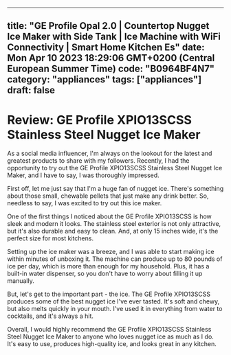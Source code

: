
---
title: "GE Profile Opal 2.0 | Countertop Nugget Ice Maker with Side Tank | Ice Machine with WiFi Connectivity | Smart Home Kitchen Es" 
date: Mon Apr 10 2023 18:29:06 GMT+0200 (Central European Summer Time)
code: "B0964BF4N7"
category: "appliances"
tags: ["appliances"] 
draft: false
---
    
# Review: GE Profile XPIO13SCSS Stainless Steel Nugget Ice Maker

As a social media influencer, I'm always on the lookout for the latest and greatest products to share with my followers. Recently, I had the opportunity to try out the GE Profile XPIO13SCSS Stainless Steel Nugget Ice Maker, and I have to say, I was thoroughly impressed.

First off, let me just say that I'm a huge fan of nugget ice. There's something about those small, chewable pellets that just make any drink better. So, needless to say, I was excited to try out this ice maker.

One of the first things I noticed about the GE Profile XPIO13SCSS is how sleek and modern it looks. The stainless steel exterior is not only attractive, but it's also durable and easy to clean. And, at only 15 inches wide, it's the perfect size for most kitchens.

Setting up the ice maker was a breeze, and I was able to start making ice within minutes of unboxing it. The machine can produce up to 80 pounds of ice per day, which is more than enough for my household. Plus, it has a built-in water dispenser, so you don't have to worry about filling it up manually.

But, let's get to the important part - the ice. The GE Profile XPIO13SCSS produces some of the best nugget ice I've ever tasted. It's soft and chewy, but also melts quickly in your mouth. I've used it in everything from water to cocktails, and it's always a hit.

Overall, I would highly recommend the GE Profile XPIO13SCSS Stainless Steel Nugget Ice Maker to anyone who loves nugget ice as much as I do. It's easy to use, produces high-quality ice, and looks great in any kitchen.